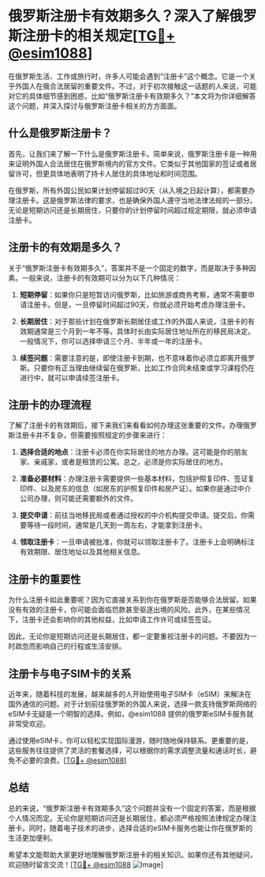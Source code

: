 # 俄罗斯注册卡有效期多久？深入了解俄罗斯注册卡的相关规定[[TG💪+ @esim1088](https://t.me/s/esim1088)]

在俄罗斯生活、工作或旅行时，许多人可能会遇到“注册卡”这个概念。它是一个关乎外国人在俄合法居留的重要文件。不过，对于初次接触这一话题的人来说，可能对它的具体细节感到困惑，比如“俄罗斯注册卡有效期多久？”本文将为你详细解答这个问题，并深入探讨与俄罗斯注册卡相关的方方面面。

## 什么是俄罗斯注册卡？

首先，让我们来了解一下什么是俄罗斯注册卡。简单来说，俄罗斯注册卡是一种用来证明外国人合法居住在俄罗斯境内的官方文件。它类似于其他国家的签证或者居留许可，但更具体地表明了持卡人居住的具体地址和时间范围。

在俄罗斯，所有外国公民如果计划停留超过90天（从入境之日起计算），都需要办理注册卡。这是俄罗斯法律的要求，也是确保外国人遵守当地法律法规的一部分。无论是短期访问还是长期居住，只要你的计划停留时间超过规定期限，就必须申请注册卡。

## 注册卡的有效期是多久？

关于“俄罗斯注册卡有效期多久”，答案并不是一个固定的数字，而是取决于多种因素。一般来说，注册卡的有效期可以分为以下几种情况：

1. **短期停留**：如果你只是短暂访问俄罗斯，比如旅游或商务考察，通常不需要申请注册卡。但是，一旦停留时间超过90天，你就必须开始考虑办理注册卡。

2. **长期居住**：对于那些计划在俄罗斯长期居住或工作的外国人来说，注册卡的有效期通常是三个月到一年不等。具体时长由实际居住地址所在的移民局决定。一般情况下，你可以选择申请三个月、半年或一年的注册卡。

3. **续签问题**：需要注意的是，即使注册卡到期，也不意味着你必须立即离开俄罗斯。只要你有正当理由继续留在俄罗斯，比如工作合同未结束或学习课程仍在进行中，就可以申请续签注册卡。

## 注册卡的办理流程

了解了注册卡的有效期后，接下来我们来看看如何办理这张重要的文件。办理俄罗斯注册卡并不复杂，但需要按照规定的步骤来进行：

1. **选择合适的地点**：注册卡必须在你实际居住的地方办理。这可能是你的朋友家、亲戚家，或者是租赁的公寓。总之，必须是你实际居住的地方。

2. **准备必要材料**：办理注册卡需要提供一些基本材料，包括护照复印件、签证复印件、以及房东的信息（如房东的护照复印件和房产证）。如果你是通过中介公司办理，则可能还需要额外的文件。

3. **提交申请**：前往当地移民局或者通过授权的中介机构提交申请。提交后，你需要等待一段时间，通常是几天到一周左右，才能拿到注册卡。

4. **领取注册卡**：一旦申请被批准，你就可以领取注册卡了。注册卡上会明确标注有效期限、居住地址以及其他相关信息。

## 注册卡的重要性

为什么注册卡如此重要呢？因为它直接关系到你在俄罗斯是否能够合法居留。如果没有有效的注册卡，你可能会面临罚款甚至驱逐出境的风险。此外，在某些情况下，注册卡还会影响你的其他权益，比如申请工作许可或续签签证。

因此，无论你是短期访问还是长期居住，都一定要重视注册卡的问题。不要因为一时疏忽而影响自己的行程或生活安排。

## 注册卡与电子SIM卡的关系

近年来，随着科技的发展，越来越多的人开始使用电子SIM卡（eSIM）来解决在国外通信的问题。对于计划前往俄罗斯的外国人来说，选择一款支持俄罗斯网络的eSIM卡无疑是一个明智的选择。例如，@esim1088 提供的俄罗斯eSIM卡服务就非常受欢迎。

通过使用eSIM卡，你可以轻松实现国际漫游，随时随地保持联系。更重要的是，这些服务往往提供了灵活的套餐选择，可以根据你的需求调整流量和通话时长，避免不必要的浪费。[[TG💪+ @esim1088](https://t.me/s/esim1088)]

## 总结

总的来说，“俄罗斯注册卡有效期多久”这个问题并没有一个固定的答案，而是根据个人情况而定。无论你是短期访问还是长期居住，都必须严格按照法律规定办理注册卡。同时，随着电子技术的进步，选择合适的eSIM卡服务也能让你在俄罗斯的生活更加便利。

希望本文能帮助大家更好地理解俄罗斯注册卡的相关知识。如果你还有其他疑问，欢迎随时留言交流！[[TG💪+ @esim1088](https://t.me/s/esim1088) ![Image](https://i.postimg.cc/4NQfJmqS/Snipaste-2025-05-13-00-14-12.png)]